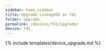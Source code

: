 ```yaml
---
sidebar: home_sidebar
title: Upgrade LineageOS on f41
folder: upgrade
permalink: /devices/f41/upgrade/
device: f41
---
```

{% include templates/device_upgrade.md %}
